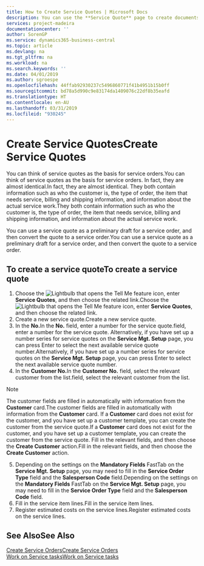 ```yaml
---
title: How to Create Service Quotes | Microsoft Docs
description: You can use the **Service Quote** page to create documents where you enter information about a service, such as repairs and maintenance, on service items by customer request. You can use a service quote as a preliminary draft for a service order, and then convert the quote to a service order.
services: project-madeira
documentationcenter: ''
author: SorenGP
ms.service: dynamics365-business-central
ms.topic: article
ms.devlang: na
ms.tgt_pltfrm: na
ms.workload: na
ms.search.keywords: ''
ms.date: 04/01/2019
ms.author: sgroespe
ms.openlocfilehash: 44ffab92930237c5496860771f41b4951b15b0ff
ms.sourcegitcommit: bd78a5d990c9e83174da1409076c22df8b35eafd
ms.translationtype: HT
ms.contentlocale: en-AU
ms.lasthandoff: 03/31/2019
ms.locfileid: "930245"
---
```

# <a name="create-service-quotes"></a><span data-ttu-id="beb1d-104">Create Service Quotes</span><span class="sxs-lookup"><span data-stu-id="beb1d-104">Create Service Quotes</span></span>
<span data-ttu-id="beb1d-105">You can think of service quotes as the basis for service orders.</span><span class="sxs-lookup"><span data-stu-id="beb1d-105">You can think of service quotes as the basis for service orders.</span></span> <span data-ttu-id="beb1d-106">In fact, they are almost identical.</span><span class="sxs-lookup"><span data-stu-id="beb1d-106">In fact, they are almost identical.</span></span> <span data-ttu-id="beb1d-107">They both contain information such as who the customer is, the type of order, the item that needs service, billing and shipping information, and information about the actual service work.</span><span class="sxs-lookup"><span data-stu-id="beb1d-107">They both contain information such as who the customer is, the type of order, the item that needs service, billing and shipping information, and information about the actual service work.</span></span>
 
<span data-ttu-id="beb1d-108">You can use a service quote as a preliminary draft for a service order, and then convert the quote to a service order.</span><span class="sxs-lookup"><span data-stu-id="beb1d-108">You can use a service quote as a preliminary draft for a service order, and then convert the quote to a service order.</span></span>  
  
## <a name="to-create-a-service-quote"></a><span data-ttu-id="beb1d-109">To create a service quote</span><span class="sxs-lookup"><span data-stu-id="beb1d-109">To create a service quote</span></span>  
1. <span data-ttu-id="beb1d-110">Choose the ![Lightbulb that opens the Tell Me feature](media/ui-search/search_small.png "Tell me what you want to do") icon, enter **Service Quotes**, and then choose the related link.</span><span class="sxs-lookup"><span data-stu-id="beb1d-110">Choose the ![Lightbulb that opens the Tell Me feature](media/ui-search/search_small.png "Tell me what you want to do") icon, enter **Service Quotes**, and then choose the related link.</span></span>  
2. <span data-ttu-id="beb1d-111">Create a new service quote.</span><span class="sxs-lookup"><span data-stu-id="beb1d-111">Create a new service quote.</span></span>  
3. <span data-ttu-id="beb1d-112">In the **No.**</span><span class="sxs-lookup"><span data-stu-id="beb1d-112">In the **No.**</span></span> <span data-ttu-id="beb1d-113">field, enter a number for the service quote.</span><span class="sxs-lookup"><span data-stu-id="beb1d-113">field, enter a number for the service quote.</span></span> <span data-ttu-id="beb1d-114">Alternatively, if you have set up a number series for service quotes on the **Service Mgt. Setup** page, you can press Enter to select the next available service quote number.</span><span class="sxs-lookup"><span data-stu-id="beb1d-114">Alternatively, if you have set up a number series for service quotes on the **Service Mgt. Setup** page, you can press Enter to select the next available service quote number.</span></span>  
4. <span data-ttu-id="beb1d-115">In the **Customer No.**</span><span class="sxs-lookup"><span data-stu-id="beb1d-115">In the **Customer No.**</span></span>  <span data-ttu-id="beb1d-116">field, select the relevant customer from the list.</span><span class="sxs-lookup"><span data-stu-id="beb1d-116">field, select the relevant customer from the list.</span></span>  

  > [!Note]  
  >  <span data-ttu-id="beb1d-117">The customer fields are filled in automatically with information from the **Customer** card.</span><span class="sxs-lookup"><span data-stu-id="beb1d-117">The customer fields are filled in automatically with information from the **Customer** card.</span></span> <span data-ttu-id="beb1d-118">If a **Customer** card does not exist for the customer, and you have set up a customer template, you can create the customer from the service quote.</span><span class="sxs-lookup"><span data-stu-id="beb1d-118">If a **Customer** card does not exist for the customer, and you have set up a customer template, you can create the customer from the service quote.</span></span> <span data-ttu-id="beb1d-119">Fill in the relevant fields, and then choose the **Create Customer** action.</span><span class="sxs-lookup"><span data-stu-id="beb1d-119">Fill in the relevant fields, and then choose the **Create Customer** action.</span></span>  
  
5. <span data-ttu-id="beb1d-120">Depending on the settings on the **Mandatory Fields** FastTab on the **Service Mgt. Setup** page, you may need to fill in the **Service Order Type** field and the **Salesperson Code** field.</span><span class="sxs-lookup"><span data-stu-id="beb1d-120">Depending on the settings on the **Mandatory Fields** FastTab on the **Service Mgt. Setup** page, you may need to fill in the **Service Order Type** field and the **Salesperson Code** field.</span></span>  
6. <span data-ttu-id="beb1d-121">Fill in the service item lines.</span><span class="sxs-lookup"><span data-stu-id="beb1d-121">Fill in the service item lines.</span></span>  
7. <span data-ttu-id="beb1d-122">Register estimated costs on the service lines.</span><span class="sxs-lookup"><span data-stu-id="beb1d-122">Register estimated costs on the service lines.</span></span>  
  
## <a name="see-also"></a><span data-ttu-id="beb1d-123">See Also</span><span class="sxs-lookup"><span data-stu-id="beb1d-123">See Also</span></span>  
[<span data-ttu-id="beb1d-124">Create Service Orders</span><span class="sxs-lookup"><span data-stu-id="beb1d-124">Create Service Orders</span></span>](service-how-to-create-service-orders.md)  
[<span data-ttu-id="beb1d-125">Work on Service tasks</span><span class="sxs-lookup"><span data-stu-id="beb1d-125">Work on Service tasks</span></span>](service-how-to-work-on-service-tasks.md)  

 
